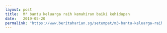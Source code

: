 ```yaml
---
layout: post
title:  M³ bantu keluarga raih kemahiran baiki kehidupan
date:   2019-05-20
permalink: "https://www.beritaharian.sg/setempat/m3-bantu-keluarga-raih-kemahiran-baiki-kehidupan"
---
```

